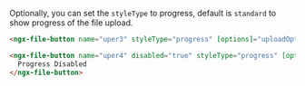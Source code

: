 Optionally, you can set the `styleType` to progress, default is `standard` to show progress of the file upload.

```html
<ngx-file-button name="uper3" styleType="progress" [options]="uploadOptions">Progress</ngx-file-button>

<ngx-file-button name="uper4" disabled="true" styleType="progress" [options]="uploadOptions">
  Progress Disabled
</ngx-file-button>
```
